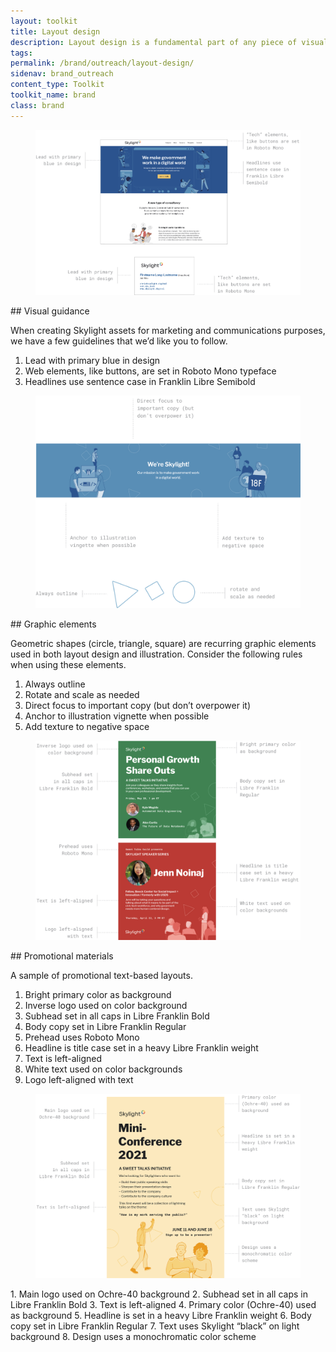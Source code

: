 ```yaml
---
layout: toolkit
title: Layout design
description: Layout design is a fundamental part of any piece of visual communication. Whether we’re designing a web page or a business card, our layout is key when it comes to creating an engaging and user-friendly experience.
tags:
permalink: /brand/outreach/layout-design/
sidenav: brand_outreach
content_type: Toolkit
toolkit_name: brand
class: brand
---
```


<div class="row brand__content-section">
<div class="col-md-8">
  <div class="section__container p-5">
    <figure class="">
      <img class="" src="/img/brand/outreach/intro.jpg" alt="">
    </figure>
  </div>
</div>
<div class="col-md-4" markdown="1">
## Visual guidance

When creating Skylight assets for marketing and communications purposes, we have a few guidelines that we’d like you to follow.

1. Lead with primary blue in design
1. Web elements, like buttons, are set in Roboto Mono typeface
1. Headlines use sentence case in Franklin Libre Semibold
</div>
</div>

<div class="row brand__content-section">
<div class="col-md-8">
  <div class="section__container p-5">
    <figure class="">
      <img class="" src="/img/brand/outreach/graphic-elements.jpg" alt="">
    </figure>
  </div>
</div>
<div class="col-md-4" markdown="1">
## Graphic elements

Geometric shapes (circle, triangle, square) are recurring graphic elements used in both layout design and illustration. Consider the following rules when using these elements.

1. Always outline
1. Rotate and scale as needed
1. Direct focus to important copy (but don’t overpower it)
1. Anchor to illustration vignette when possible
1. Add texture to negative space
</div>
</div>

<div class="row brand__content-section">
  <div class="col-md-8">
    <div class="section__container p-5">
      <figure class="">
        <img class="" src="/img/brand/outreach/brand-in-use/promo-1.jpg" alt="">
      </figure>
    </div>
  </div>
<div class="col-md-4" markdown="1">
## Promotional materials

A sample of promotional text-based layouts.

1. Bright primary color as background
2. Inverse logo used on color background
3. Subhead set in all caps in Libre Franklin Bold
4. Body copy set in Libre Franklin Regular
5. Prehead uses Roboto Mono
6. Headline is title case set in a heavy Libre Franklin weight
7. Text is left-aligned
8. White text used on color backgrounds
9. Logo left-aligned with text
</div>
</div>

<div class="row brand__content-section">
  <div class="col-md-8">
    <div class="section__container p-5">
      <figure class="">
        <img class="" src="/img/brand/outreach/brand-in-use/promo-2.jpg" alt="">
      </figure>
    </div>
  </div>
<div class="col-md-4" markdown="1">
1. Main logo used on Ochre-40 background
2. Subhead set in all caps in Libre Franklin Bold
3. Text is left-aligned
4. Primary color (Ochre-40) used as background
5. Headline is set in a heavy Libre Franklin weight
6. Body copy set in Libre Franklin Regular
7. Text uses Skylight “black” on light background
8. Design uses a monochromatic color scheme
</div>
</div>
